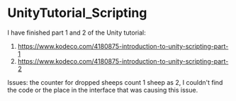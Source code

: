 # UnityTutorial_Scripting

I have finished part 1 and 2 of the Unity tutorial:
  1. https://www.kodeco.com/4180875-introduction-to-unity-scripting-part-1
  2. https://www.kodeco.com/4180875-introduction-to-unity-scripting-part-2
  
Issues: the counter for dropped sheeps count 1 sheep as 2, I couldn't find the code or the place in the interface that was causing this issue.

